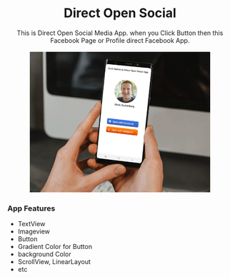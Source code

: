 <p align="center">
  <a href="https://mdmazlan.github.io/Coming-Soon-Coundown-Page"></a>
  <h1 align="center">Direct Open Social</h1>
  <p align="center">This is Direct Open Social Media App. when you Click Button then this Facebook Page or Profile direct Facebook App.<br />
    <br />
    <img src="/screenshot.png" width="80%"/>
    <h3 align="left">App Features</h3>
    
  * TextView
  * Imageview
  * Button
  * Gradient Color for Button
  * background Color
  * ScrollView, LinearLayout
  * etc
  </p>
</p>

